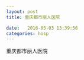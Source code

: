 ```yaml
--- 
layout: post 
title: 重庆都市丽人医院

date:   2016-05-03 13:39:56 
categories: hosp 
--- 
```

   
重庆都市丽人医院
